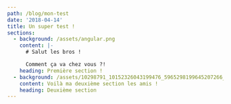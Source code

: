 ```yaml
---
path: /blog/mon-test
date: '2018-04-14'
title: Un super test !
sections:
  - background: /assets/angular.png
    content: |-
      # Salut les bros !

      Comment ça va chez vous ?!
    heading: Première section !
  - background: /assets/10298791_10152326043199476_5965298199645207266_n.jpg
    content: Voilà ma deuxième section les amis !
    heading: Deuxième section
---
```



